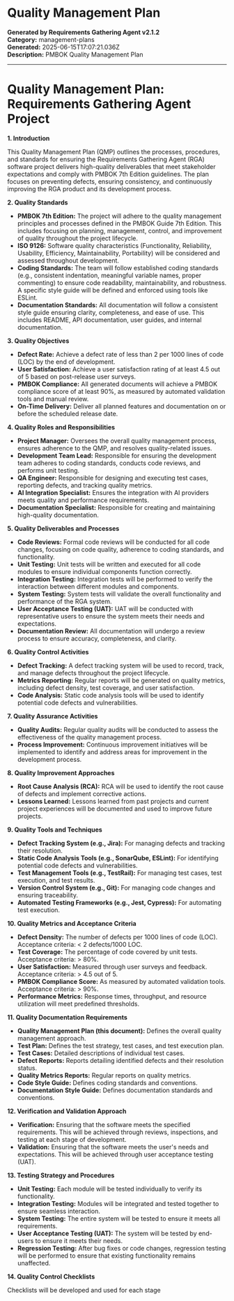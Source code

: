 # Quality Management Plan

**Generated by Requirements Gathering Agent v2.1.2**  
**Category:** management-plans  
**Generated:** 2025-06-15T17:07:21.036Z  
**Description:** PMBOK Quality Management Plan

---

# Quality Management Plan: Requirements Gathering Agent Project

**1. Introduction**

This Quality Management Plan (QMP) outlines the processes, procedures, and standards for ensuring the Requirements Gathering Agent (RGA) software project delivers high-quality deliverables that meet stakeholder expectations and comply with PMBOK 7th Edition guidelines.  The plan focuses on preventing defects, ensuring consistency, and continuously improving the RGA product and its development process.

**2. Quality Standards**

* **PMBOK 7th Edition:** The project will adhere to the quality management principles and processes defined in the PMBOK Guide 7th Edition.  This includes focusing on planning, management, control, and improvement of quality throughout the project lifecycle.
* **ISO 9126:**  Software quality characteristics (Functionality, Reliability, Usability, Efficiency, Maintainability, Portability) will be considered and assessed throughout development.
* **Coding Standards:**  The team will follow established coding standards (e.g.,  consistent indentation, meaningful variable names, proper commenting) to ensure code readability, maintainability, and robustness.  A specific style guide will be defined and enforced using tools like ESLint.
* **Documentation Standards:** All documentation will follow a consistent style guide ensuring clarity, completeness, and ease of use.  This includes README, API documentation, user guides, and internal documentation.


**3. Quality Objectives**

* **Defect Rate:** Achieve a defect rate of less than 2 per 1000 lines of code (LOC) by the end of development.
* **User Satisfaction:** Achieve a user satisfaction rating of at least 4.5 out of 5 based on post-release user surveys.
* **PMBOK Compliance:**  All generated documents will achieve a PMBOK compliance score of at least 90%, as measured by automated validation tools and manual review.
* **On-Time Delivery:** Deliver all planned features and documentation on or before the scheduled release date.

**4. Quality Roles and Responsibilities**

* **Project Manager:** Oversees the overall quality management process, ensures adherence to the QMP, and resolves quality-related issues.
* **Development Team Lead:** Responsible for ensuring the development team adheres to coding standards, conducts code reviews, and performs unit testing.
* **QA Engineer:** Responsible for designing and executing test cases, reporting defects, and tracking quality metrics.
* **AI Integration Specialist:** Ensures the integration with AI providers meets quality and performance requirements.
* **Documentation Specialist:** Responsible for creating and maintaining high-quality documentation.


**5. Quality Deliverables and Processes**

* **Code Reviews:**  Formal code reviews will be conducted for all code changes, focusing on code quality, adherence to coding standards, and functionality.
* **Unit Testing:**  Unit tests will be written and executed for all code modules to ensure individual components function correctly.
* **Integration Testing:**  Integration tests will be performed to verify the interaction between different modules and components.
* **System Testing:** System tests will validate the overall functionality and performance of the RGA system.
* **User Acceptance Testing (UAT):**  UAT will be conducted with representative users to ensure the system meets their needs and expectations.
* **Documentation Review:**  All documentation will undergo a review process to ensure accuracy, completeness, and clarity.


**6. Quality Control Activities**

* **Defect Tracking:**  A defect tracking system will be used to record, track, and manage defects throughout the project lifecycle.
* **Metrics Reporting:**  Regular reports will be generated on quality metrics, including defect density, test coverage, and user satisfaction.
* **Code Analysis:** Static code analysis tools will be used to identify potential code defects and vulnerabilities.


**7. Quality Assurance Activities**

* **Quality Audits:**  Regular quality audits will be conducted to assess the effectiveness of the quality management process.
* **Process Improvement:**  Continuous improvement initiatives will be implemented to identify and address areas for improvement in the development process.


**8. Quality Improvement Approaches**

* **Root Cause Analysis (RCA):**  RCA will be used to identify the root cause of defects and implement corrective actions.
* **Lessons Learned:**  Lessons learned from past projects and current project experiences will be documented and used to improve future projects.


**9. Quality Tools and Techniques**

* **Defect Tracking System (e.g., Jira):** For managing defects and tracking their resolution.
* **Static Code Analysis Tools (e.g., SonarQube, ESLint):** For identifying potential code defects and vulnerabilities.
* **Test Management Tools (e.g., TestRail):** For managing test cases, test execution, and test results.
* **Version Control System (e.g., Git):** For managing code changes and ensuring traceability.
* **Automated Testing Frameworks (e.g., Jest, Cypress):** For automating test execution.


**10. Quality Metrics and Acceptance Criteria**

* **Defect Density:**  The number of defects per 1000 lines of code (LOC).  Acceptance criteria: < 2 defects/1000 LOC.
* **Test Coverage:** The percentage of code covered by unit tests. Acceptance criteria: > 80%.
* **User Satisfaction:**  Measured through user surveys and feedback. Acceptance criteria: > 4.5 out of 5.
* **PMBOK Compliance Score:**  As measured by automated validation tools. Acceptance criteria: > 90%.
* **Performance Metrics:** Response times, throughput, and resource utilization will meet predefined thresholds.


**11. Quality Documentation Requirements**

* **Quality Management Plan (this document):** Defines the overall quality management approach.
* **Test Plan:** Defines the test strategy, test cases, and test execution plan.
* **Test Cases:** Detailed descriptions of individual test cases.
* **Defect Reports:** Reports detailing identified defects and their resolution status.
* **Quality Metrics Reports:**  Regular reports on quality metrics.
* **Code Style Guide:** Defines coding standards and conventions.
* **Documentation Style Guide:** Defines documentation standards and conventions.


**12. Verification and Validation Approach**

* **Verification:**  Ensuring that the software meets the specified requirements. This will be achieved through reviews, inspections, and testing at each stage of development.
* **Validation:**  Ensuring that the software meets the user's needs and expectations. This will be achieved through user acceptance testing (UAT).


**13. Testing Strategy and Procedures**

* **Unit Testing:**  Each module will be tested individually to verify its functionality.
* **Integration Testing:**  Modules will be integrated and tested together to ensure seamless interaction.
* **System Testing:**  The entire system will be tested to ensure it meets all requirements.
* **User Acceptance Testing (UAT):**  The system will be tested by end-users to ensure it meets their needs.
* **Regression Testing:**  After bug fixes or code changes, regression testing will be performed to ensure that existing functionality remains unaffected.


**14. Quality Control Checklists**

Checklists will be developed and used for each stage